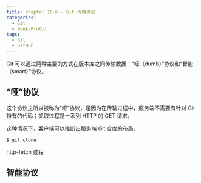 ```yaml
---
title: chapter 10.6 - Git 传输协议
categories:
  - Git
  - Book-ProGit
tags:
  - Git
  - GitHub
---
```


Git 可以通过两种主要的方式在版本库之间传输数据：“哑（dumb）”协议和“智能（smart）”协议。

<!--more-->

## “哑”协议

这个协议之所以被称为“哑”协议，是因为在传输过程中，服务端不需要有针对 Git 特有的代码；抓取过程是一系列 HTTP 的 GET 请求，

这种情况下，客户端可以推断出服务端 Git 仓库的布局。

```
$ git clone 
```

http-fetch 过程

## 智能协议
